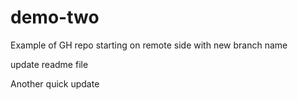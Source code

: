 # demo-two
Example of GH repo starting on remote side with new branch name

update readme file

Another quick update
